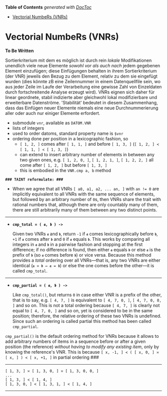 <!-- START doctoc generated TOC please keep comment here to allow auto update -->
<!-- DON'T EDIT THIS SECTION, INSTEAD RE-RUN doctoc TO UPDATE -->
**Table of Contents**  *generated with [DocToc](https://github.com/thlorenz/doctoc)*

- [Vectorial NumbeRs (VNRs)](#vectorial-numbers-vnrs)

<!-- END doctoc generated TOC please keep comment here to allow auto update -->


# Vectorial NumbeRs (VNRs)




**To Be Written**

Sortierkriterium mit dem es möglich ist durch rein *lokale* Modifikationen unendlich viele neue Elemente
*sowohl vor als auch nach* jedem gegebenen Element einzufügen; diese Einfügungen behalten in ihrem
Sortierkriterium (der VNR) jeweils den Bezug zu dem Element, relativ zu dem sie eingefügt wurden (dies
könnte zB eine Zeilennummer in einem Datenquellfile sein, wo aus jeder Zeile im Laufe der Verarbeitung eine
gewisse Zahl von Einzeldaten durch fortschreitende Analyse erzeugt wird). VNRs eignen sich daher für linear
geordnete, stabil indizierte aber gleichwohl lokal modifizierbare und erweiterbare Datenströme. 'Stabilität'
bedeutet in diesem Zusammenhang, dass das Einfügen neuer Elemente niemals eine neue Durchnummerierung
aller oder auch nur einiger Elemente erfordert.

<!-- `$vnr`—'vectorial datom number', an array of positive integers that imposes a total ordering on datoms by
which I mean to say that given any two datoms `a`, `b` that are piped through the same stream either
`a.$vnr < b.$vnr` or `a.$vnr > b.$vnr` will always hold, and `a.$vnr == b[ '$vnr' ] <=> a is b`. "the
variable-length Vectorial Number VNR (which starts with the line number of the respective source file and
has additional positions added wherever a processing step inserted material)"
 -->



* submodule `vnr`, available as `DATOM.VNR`
* lists of integers
* used to order datoms, standard property name is `$vnr`
* ordering done per position in a lexicographic fashion, so
  * `[ 1, 2, ]` comes after `[ 1, 1, ]` and before `[ 1, 3, ]` (`[ 1, 2, ] ≺ [ 1, 1, ] ≺ [ 1, 3, ]`)
  * can extend to insert arbitrary number of elements in between any two given ones, e.g.
    `[ 1, 2, 0, ]`, `[ 1, 2, 1, ]`, `[ 1, 2, 2, ]` all come after `[ 1, 2, ]` but before `[ 1, 3, ]`
  * this is embodied in the `VNR.cmp a, b` method

**`### TAINT reformulate: ###`**

* When we agree that all VNRs `[ a0, a1, a2, ... an, ]` with `an != 0` are implicitly equivalent to all VNRs
  with the same sequence of elements, but followed by an arbitrary number of `0`s, then VNRs share the trait
  with rational numbers that, although there are only countably many of them, there are still arbitrarily
  many of them between any two distinct points.

-----------------------------------------------------------------

* **`cmp_total = ( 𝖆, 𝖇 ) ->`**

  Given two VNRs `𝖆` and `𝖇`, return `-1` if `𝖆` comes lexicographically before `𝖇`, `+1` if `𝖆` comes after
  `𝖇` and `0` if `𝖆` equals `𝖇`. This works by comparing all integers in `𝖆` and `𝖇` in a pairwise fashion
  and stopping at the first difference; if no difference is found, then either `𝖆` equals `𝖇` or else `𝖆` is
  the prefix of `𝖇` (so `𝖆` comes before `𝖇`) or vice versa. Because this method provides a *total* ordering
  over all VNRs—that is, any two VNRs are either identical (`𝖆 ≍ 𝖇 ⇔ 𝖆 = 𝖇`) or else the one comes before
  the other—it is called `cmp_total`.


-----------------------------------------------------------------

* **`cmp_partial = ( 𝖆, 𝖇 ) ->`**

  Like `cmp_total()`, but returns `0` in case either VNR is a prefix of the other, that is to say, e.g. `[
  4, 7, ]` is equivalent to `[ 4, 7, 0, ]`, `[ 4, 7, 0, 0, ]` and so on. This is not a total ordering
  because `[ 4, 7, ]` is clearly not equal to `[ 4, 7, 0, ]` and so on, yet is considered to be in the same
  position; therefore, the relative ordering of these two VNRs is undefined. Since such an ordering is
  called partial this method has been called `cmp_partial`.

`cmp_partial()` is the default ordering method for VNRs because it allows to add arbitrary numbers of
items in a sequence before or after a given position (the reference) *without having to modify any
existing item*, only by knowing the reference's VNR. This is because `[ x, -1, ] ≺ ( [ x, 0, ] ≍ [ x, ] )
≺ [ x, +1, ]` in partial ordering ###

-----------------------------------------------------------------


<!-- ≺≍≻⊁⊀≿≾≽≼ -->

```
[ 1, 3, ] ≍ [ 1, 3, 0, ] ≍ [ 1, 3, 0, 0, ]
...
[ 1, 3, ] ≺ [ 1, 4, ]
[ 1, 3, 0, ] ≺ [ 1, 3, 1, ] ≺ [ 1, 4, ]
```

------------------------------------------------------------------------

